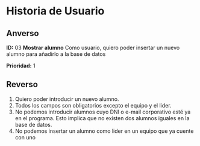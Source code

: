# Historia de Usuario


## Anverso

**ID:** 03 **Mostrar alumno**
Como usuario, quiero poder insertar un nuevo alumno para añadirlo a la base de datos

**Prioridad:** 1 


## Reverso

1. Quiero poder introducir un nuevo alumno.
2. Todos los campos son obligatorios excepto el equipo y el lider.
3. No podemos introducir alumnos cuyo DNI o e-mail corporativo esté ya en el programa. Esto implica que no existen dos alumnos iguales en la base de datos.
4. No podemos insertar un alumno como lider en un equipo que ya cuente con uno
